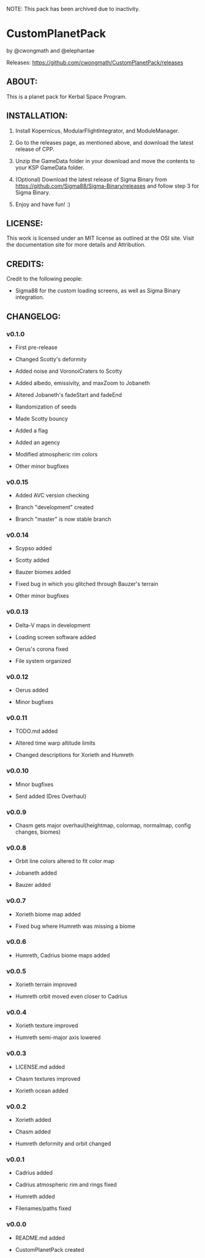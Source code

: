 NOTE: This pack has been archived due to inactivity.

# CustomPlanetPack
by @cwongmath and @elephantae

Releases: https://github.com/cwongmath/CustomPlanetPack/releases

## ABOUT:

This is a planet pack for Kerbal Space Program.

## INSTALLATION:

1. Install Kopernicus, ModularFlightIntegrator, and ModuleManager.

2. Go to the releases page, as mentioned above, and download the latest release of CPP.

3. Unzip the GameData folder in your download and move the contents to your KSP GameData folder.

4. (Optional) Download the latest release of Sigma Binary from https://github.com/Sigma88/Sigma-Binary/releases and follow step 3 for Sigma Binary.

5. Enjoy and have fun! :)

## LICENSE:

This work is licensed under an MIT license as outlined at the OSI site. Visit the documentation site for more details and Attribution.

## CREDITS:

Credit to the following people:

* Sigma88 for the custom loading screens, as well as Sigma Binary integration.

## CHANGELOG:

### v0.1.0

* First pre-release

* Changed Scotty's deformity

* Added noise and VoronoiCraters to Scotty

* Added albedo, emissivity, and maxZoom to Jobaneth

* Altered Jobaneth's fadeStart and fadeEnd

* Randomization of seeds

* Made Scotty bouncy

* Added a flag

* Added an agency

* Modified atmospheric rim colors

* Other minor bugfixes

### v0.0.15

* Added AVC version checking

* Branch "development" created

* Branch "master" is now stable branch

### v0.0.14

* Scypso added

* Scotty added

* Bauzer biomes added

* Fixed bug in which you glitched through Bauzer's terrain

* Other minor bugfixes

### v0.0.13

* Delta-V maps in development

* Loading screen software added

* Oerus's corona fixed

* File system organized

### v0.0.12

* Oerus added

* Minor bugfixes

### v0.0.11

* TODO.md added

* Altered time warp altitude limits

* Changed descriptions for Xorieth and Humreth

### v0.0.10

* Minor bugfixes

* Serd added (Dres Overhaul)

### v0.0.9

* Chasm gets major overhaul(heightmap, colormap, normalmap, config changes, biomes)

### v0.0.8

* Orbit line colors altered to fit color map

* Jobaneth added

* Bauzer added

### v0.0.7

* Xorieth biome map added

* Fixed bug where Humreth was missing a biome

### v0.0.6

* Humreth, Cadrius biome maps added

### v0.0.5

* Xorieth terrain improved

* Humreth orbit moved even closer to Cadrius

### v0.0.4

* Xorieth texture improved

* Humreth semi-major axis lowered

### v0.0.3

* LICENSE.md added

* Chasm textures improved

* Xorieth ocean added

### v0.0.2

* Xorieth added

* Chasm added

* Humreth deformity and orbit changed

### v0.0.1

* Cadrius added

* Cadrius atmospheric rim and rings fixed

* Humreth added

* Filenames/paths fixed

### v0.0.0

* README.md added

* CustomPlanetPack created
